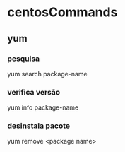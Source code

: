 # centosCommands

## yum

### pesquisa

yum search package-name

### verifica versão

yum info package-name

### desinstala pacote

yum remove \<package name\>
